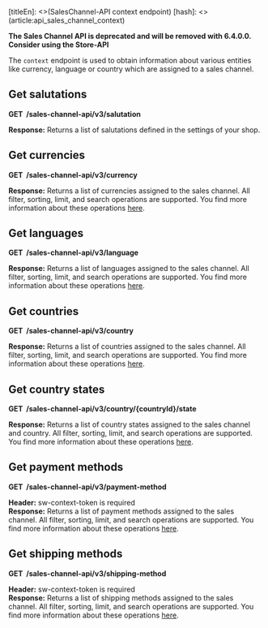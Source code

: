 [titleEn]: <>(SalesChannel-API context endpoint)
[hash]: <>(article:api_sales_channel_context)

**The Sales Channel API is deprecated and will be removed with 6.4.0.0. Consider using the Store-API**

The `context` endpoint is used to obtain information about various entities like currency, language or country which are assigned to a
sales channel.

## Get salutations

**GET  /sales-channel-api/v3/salutation**

**Response:** Returns a list of salutations defined in the settings of your shop.

## Get currencies

**GET  /sales-channel-api/v3/currency**

**Response:** Returns a list of currencies assigned to the sales channel.
All filter, sorting, limit, and search operations are supported.
You find more information about these operations [here](./../60-references-internals/10-core/130-dal.md).

## Get languages

**GET  /sales-channel-api/v3/language**

**Response:** Returns a list of languages assigned to the sales channel.
All filter, sorting, limit, and search operations are supported.
You find more information about these operations [here](./../60-references-internals/10-core/130-dal.md).

## Get countries

**GET  /sales-channel-api/v3/country**

**Response:** Returns a list of countries assigned to the sales channel.
All filter, sorting, limit, and search operations are supported.
You find more information about these operations [here](./../60-references-internals/10-core/130-dal.md).

## Get country states

**GET  /sales-channel-api/v3/country/{countryId}/state**

**Response:** Returns a list of country states assigned to the sales channel and country.
All filter, sorting, limit, and search operations are supported.
You find more information about these operations [here](./../60-references-internals/10-core/130-dal.md).

## Get payment methods

**GET  /sales-channel-api/v3/payment-method**

**Header:** sw-context-token is required  
**Response:** Returns a list of payment methods assigned to the sales channel.
All filter, sorting, limit, and search operations are supported.
You find more information about these operations [here](./../60-references-internals/10-core/130-dal.md).

## Get shipping methods

**GET  /sales-channel-api/v3/shipping-method**

**Header:** sw-context-token is required  
**Response:** Returns a list of shipping methods assigned to the sales channel.
All filter, sorting, limit, and search operations are supported.
You find more information about these operations [here](./../60-references-internals/10-core/130-dal.md).
